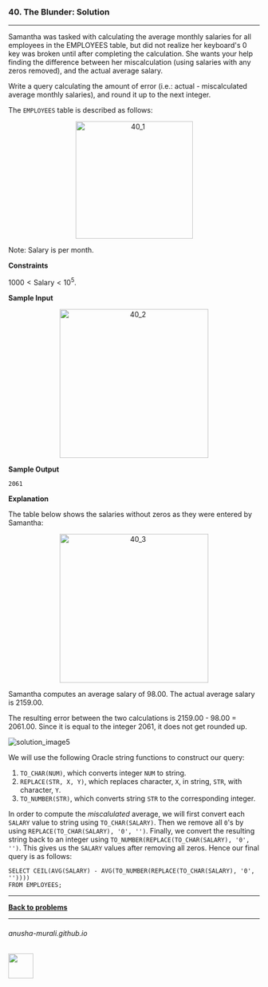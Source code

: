 ### 40. The Blunder: Solution

---
Samantha was tasked with calculating the average monthly salaries for all employees in the EMPLOYEES table, 
  but did not realize her keyboard's 0 key was broken until after completing the calculation. 
  She wants your help finding the difference between her miscalculation (using salaries with any zeros removed), 
  and the actual average salary.

Write a query calculating the amount of error (i.e.: actual - miscalculated average monthly salaries), 
  and round it up to the next integer.

  The `EMPLOYEES` table is described as follows:
  
<p align="center">
<img width="235" alt="40_1" src="https://github.com/user-attachments/assets/caab7495-b5be-4dcf-a072-1c94fb5c0124" />
</p>

Note: Salary is per month.

**Constraints**

$1000 < \text{Salary} < 10^5$.

**Sample Input**

<p align="center">
<img width="298" alt="40_2" src="https://github.com/user-attachments/assets/193fe40b-230e-47a1-bd1b-c15efb078ab2" />
</p>

**Sample Output**

```
2061
```

**Explanation**

The table below shows the salaries without zeros as they were entered by Samantha:

<p align="center">
<img width="298" alt="40_3" src="https://github.com/user-attachments/assets/0b6581f9-0ac1-43ff-b6e1-b394cb4bcebd" />
</p>

Samantha computes an average salary of 98.00. The actual average salary is 2159.00.

The resulting error between the two calculations is 2159.00 - 98.00 = 2061.00. Since it is equal to the integer 2061, it does not get rounded up.

![solution_image5](https://github.com/user-attachments/assets/82f796e0-28cb-4ef0-bcdc-1a701ce7db53)

We will use the following Oracle string functions to construct our query:
1. `TO_CHAR(NUM)`, which converts integer `NUM` to string.
2. `REPLACE(STR, X, Y)`, which replaces character, `X`, in string, `STR`, with character, `Y`.
3. `TO_NUMBER(STR)`, which converts string `STR` to the corresponding integer.

In order to compute the *miscalulated* average, we will first convert each `SALARY` value to string using `TO_CHAR(SALARY)`. Then we remove all `0`'s by using
`REPLACE(TO_CHAR(SALARY), '0', '')`. Finally, we convert the resulting string back to an integer using `TO_NUMBER(REPLACE(TO_CHAR(SALARY), '0', '')`. This gives us
the `SALARY` values after removing all zeros. Hence our final query is as follows:

```
SELECT CEIL(AVG(SALARY) - AVG(TO_NUMBER(REPLACE(TO_CHAR(SALARY), '0', ''))))
FROM EMPLOYEES;
```

---

**[Back to problems](./problems.md)**

* * *
###### anusha-murali.github.io

<img src="https://github.com/anusha-murali/anusha-murali.github.io/assets/111596338/639243aa-2857-4595-a65a-7852762bb002" width="50" height="50"/>
